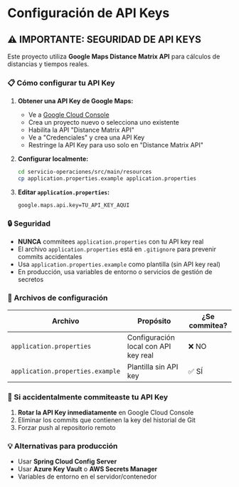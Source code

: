 # Configuración de API Keys

## ⚠️ IMPORTANTE: SEGURIDAD DE API KEYS

Este proyecto utiliza **Google Maps Distance Matrix API** para cálculos de distancias y tiempos reales.

### 📋 Cómo configurar tu API Key

1. **Obtener una API Key de Google Maps:**
   - Ve a [Google Cloud Console](https://console.cloud.google.com/)
   - Crea un proyecto nuevo o selecciona uno existente
   - Habilita la API "Distance Matrix API"
   - Ve a "Credenciales" y crea una API Key
   - Restringe la API Key para uso solo en "Distance Matrix API"

2. **Configurar localmente:**
   ```bash
   cd servicio-operaciones/src/main/resources
   cp application.properties.example application.properties
   ```

3. **Editar `application.properties`:**
   ```properties
   google.maps.api.key=TU_API_KEY_AQUI
   ```

### 🔒 Seguridad

- **NUNCA** commitees `application.properties` con tu API key real
- El archivo `application.properties` está en `.gitignore` para prevenir commits accidentales
- Usa `application.properties.example` como plantilla (sin API key real)
- En producción, usa variables de entorno o servicios de gestión de secretos

### 📝 Archivos de configuración

| Archivo | Propósito | ¿Se commitea? |
|---------|-----------|---------------|
| `application.properties` | Configuración local con API key real | ❌ NO |
| `application.properties.example` | Plantilla sin API key | ✅ SÍ |

### 🚨 Si accidentalmente commiteaste tu API Key

1. **Rotar la API Key inmediatamente** en Google Cloud Console
2. Eliminar los commits que contienen la key del historial de Git
3. Forzar push al repositorio remoto

### 💡 Alternativas para producción

- Usar **Spring Cloud Config Server**
- Usar **Azure Key Vault** o **AWS Secrets Manager**
- Variables de entorno en el servidor/contenedor
